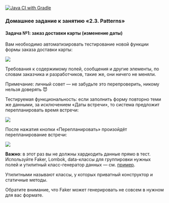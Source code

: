 [![Java CI with Gradle](https://github.com/Elena-Yakovleva/JavaPatterns/actions/workflows/gradle.yml/badge.svg)](https://github.com/Elena-Yakovleva/JavaPatterns/actions/workflows/gradle.yml)

### Домашнее задание к занятию «2.3. Patterns»

#### Задача №1: заказ доставки карты (изменение даты)
Вам необходимо автоматизировать тестирование новой функции формы заказа доставки карты:

![](https://github.com/netology-code/aqa-homeworks/raw/master/patterns/pic/order.png)


Требования к содержимому полей, сообщения и другие элементы, по словам заказчика и разработчиков, такие же, они ничего не меняли.

Примечание: личный совет — не забудьте это перепроверить, никому нельзя доверять 😈

Тестируемая функциональность: если заполнить форму повторно теми же данными, за исключением «Даты встречи», то система предложит перепланировать время встречи:

![](https://github.com/netology-code/aqa-homeworks/raw/master/patterns/pic/replan.png)

После нажатия кнопки «Перепланировать» произойдёт перепланирование встречи:

![](https://github.com/netology-code/aqa-homeworks/raw/master/patterns/pic/success.png)

**Важно**: в этот раз вы не должны хардкодить данные прямо в тест. Используйте Faker, Lombok, data-классы для группировки нужных полей и утилитный класс-генератор данных — см. [пример](https://github.com/netology-code/aqa-code/blob/master/patterns/patterns-task1/src/test/java/ru/netology/delivery/data/DataGenerator.java).

Утилитными называют классы, у которых приватный конструктор и статичные методы.

Обратите внимание, что Faker может генерировать не совсем в нужном для вас формате.

